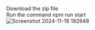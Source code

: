 Download the zip file <br>
Run the command npm run start <br>
![Screenshot 2024-11-18 192648](https://github.com/user-attachments/assets/78a924a0-6074-41d6-818b-690b8eb3153b)

